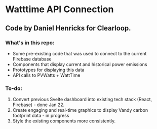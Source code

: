 # Watttime API Connection

## Code by Daniel Henricks for Clearloop.

### What's in this repo:

- Some pre-existing code that was used to connect to the current Firebase database
- Components that display current and historical power emissions
- Prototypes for displaying this data
- API calls to PVWatts + WattTime

### To-do:

1. Convert previous Svelte dashboard into existing tech stack (React, Firebase) - done Jan 22.
2. Create engaging and real-time graphics to display Vandy carbon footprint data - in progress
3. Style the existing components more consistently.
